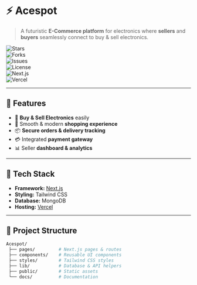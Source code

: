 # ⚡ Acespot  

> A futuristic **E-Commerce platform** for electronics where **sellers** and **buyers** seamlessly connect to buy & sell electronics.  

![Stars](https://img.shields.io/github/stars/YourUsername/Acespot?style=for-the-badge&logo=github&color=0f9d58)  
![Forks](https://img.shields.io/github/forks/YourUsername/Acespot?style=for-the-badge&logo=git&color=4285f4)  
![Issues](https://img.shields.io/github/issues/YourUsername/Acespot?style=for-the-badge&logo=github&color=ff5722)  
![License](https://img.shields.io/github/license/YourUsername/Acespot?style=for-the-badge&color=9c27b0)  
![Next.js](https://img.shields.io/badge/Next.js-000000?style=for-the-badge&logo=nextdotjs&logoColor=white)  
![Vercel](https://img.shields.io/badge/Hosted%20on-Vercel-000000?style=for-the-badge&logo=vercel&logoColor=white)  

---

## 🌌 Features
- 🔌 **Buy & Sell Electronics** easily  
- 🛒 Smooth & modern **shopping experience**  
- 📦 **Secure orders & delivery tracking**  
- 💳 Integrated **payment gateway**  
- 📊 Seller **dashboard & analytics**  

---

## 🚀 Tech Stack
- **Framework:** [Next.js](https://nextjs.org/)  
- **Styling:** Tailwind CSS  
- **Database:** MongoDB  
- **Hosting:** [Vercel](https://vercel.com/)  

---

## 📂 Project Structure
```bash
Acespot/
 ├── pages/         # Next.js pages & routes
 ├── components/    # Reusable UI components
 ├── styles/        # Tailwind CSS styles
 ├── lib/           # Database & API helpers
 ├── public/        # Static assets
 └── docs/          # Documentation
